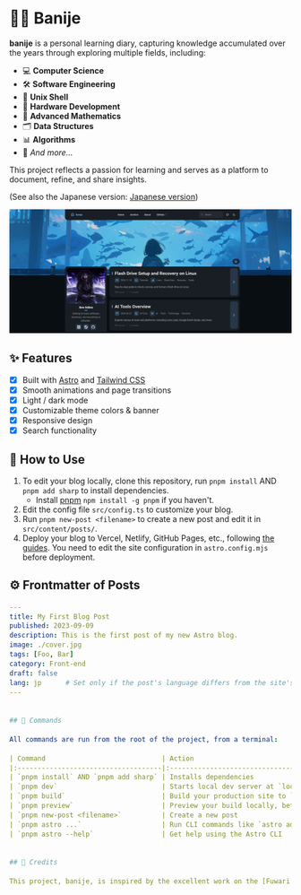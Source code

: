# ⛓️‍💥 Banije

**banije** is a personal learning diary, capturing knowledge accumulated over the years through exploring multiple fields, including:

- 💻 **Computer Science**
- 🛠️ **Software Engineering**
- 🐚 **Unix Shell**
- 🔩 **Hardware Development**
- 📐 **Advanced Mathematics**
- 🗂️ **Data Structures**
- 📊 **Algorithms**
- 🌟 *And more...*

This project reflects a passion for learning and serves as a platform to document, refine, and share insights.

(See also the Japanese version: [Japanese version](./README.ja-JP.md))

![Preview Image](https://raw.githubusercontent.com/ibra-kdbra/banije/main/public/captured.png)

## ✨ Features

- [x] Built with [Astro](https://astro.build) and [Tailwind CSS](https://tailwindcss.com)
- [x] Smooth animations and page transitions
- [x] Light / dark mode
- [x] Customizable theme colors & banner
- [x] Responsive design
- [x] Search functionality

## 🚀 How to Use

1. To edit your blog locally, clone this repository, run `pnpm install` AND `pnpm add sharp` to install dependencies.
   - Install [pnpm](https://pnpm.io) `npm install -g pnpm` if you haven't.
2. Edit the config file `src/config.ts` to customize your blog.
3. Run `pnpm new-post <filename>` to create a new post and edit it in `src/content/posts/`.
4. Deploy your blog to Vercel, Netlify, GitHub Pages, etc., following [the guides](https://docs.astro.build/en/guides/deploy/). You need to edit the site configuration in `astro.config.mjs` before deployment.

## ⚙️ Frontmatter of Posts

```yaml
---
title: My First Blog Post
published: 2023-09-09
description: This is the first post of my new Astro blog.
image: ./cover.jpg
tags: [Foo, Bar]
category: Front-end
draft: false
lang: jp      # Set only if the post's language differs from the site's language in `config.ts`
---


## 🧞 Commands

All commands are run from the root of the project, from a terminal:

| Command                             | Action                                           |
|:------------------------------------|:-------------------------------------------------|
| `pnpm install` AND `pnpm add sharp` | Installs dependencies                            |
| `pnpm dev`                          | Starts local dev server at `localhost:4321`      |
| `pnpm build`                        | Build your production site to `./dist/`          |
| `pnpm preview`                      | Preview your build locally, before deploying     |
| `pnpm new-post <filename>`          | Create a new post                                |
| `pnpm astro ...`                    | Run CLI commands like `astro add`, `astro check` |
| `pnpm astro --help`                 | Get help using the Astro CLI                     |


## 🙏 Credits

This project, banije, is inspired by the excellent work on the [Fuwari repository](https://github.com/saicaca/fuwari). Their use of Astro for static site generation and attention to detail in crafting templates is truly commendable.
